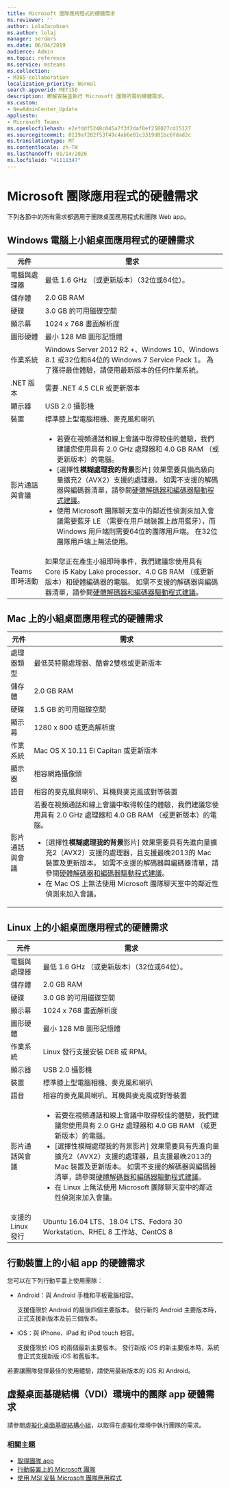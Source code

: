 ```yaml
---
title: Microsoft 團隊應用程式的硬體需求
ms.reviewer: ''
author: LolaJacobsen
ms.author: lolaj
manager: serdars
ms.date: 06/04/2019
audience: Admin
ms.topic: reference
ms.service: msteams
ms.collection:
- M365-collaboration
localization_priority: Normal
search.appverid: MET150
description: 瞭解安裝並執行 Microsoft 團隊所需的硬體需求。
ms.custom:
- NewAdminCenter_Update
appliesto:
- Microsoft Teams
ms.openlocfilehash: e2efddf5248c045a7f3f2daf0ef250027cd15127
ms.sourcegitcommit: 0119af282f53f49c4ab6e01c3319d01bc6fdad2c
ms.translationtype: MT
ms.contentlocale: zh-TW
ms.lasthandoff: 01/14/2020
ms.locfileid: "41111347"
---
```

# <a name="hardware-requirements-for-the-microsoft-teams-app"></a>Microsoft 團隊應用程式的硬體需求

下列各節中的所有需求都適用于團隊桌面應用程式和團隊 Web app。

## <a name="hardware-requirements-for-the-teams-desktop-app-on-a-windows-pc"></a>Windows 電腦上小組桌面應用程式的硬體需求

|**元件**|**需求**  |
|---------|---------|
|電腦與處理器    | 最低 1.6 GHz （或更新版本）（32位或64位）。        |
|儲存體     |    2.0 GB RAM     |
|硬碟    | 3.0 GB 的可用磁碟空間        |
|顯示幕    |   1024 x 768 畫面解析度 |
|圖形硬體 |  最小 128 MB 圖形記憶體
|作業系統  |    Windows Server 2012 R2 +、Windows 10、Windows 8.1 或32位和64位的 Windows 7 Service Pack 1。 為了獲得最佳體驗，請使用最新版本的任何作業系統。|
|.NET 版本    |  需要 .NET 4.5 CLR 或更新版本       |
|顯示器    |  USB 2.0 攝影機       |
|裝置    |   標準膝上型電腦相機、麥克風和喇叭    | 
|影片通話與會議 | <ul><li>若要在視頻通話和線上會議中取得較佳的體驗，我們建議您使用具有 2.0 GHz 處理器和 4.0 GB RAM （或更新版本）的電腦。 </li><li>[選擇性**模糊處理我的背景**影片] 效果需要具備高級向量擴充2（AVX2）支援的處理器。 如需不支援的解碼器與編碼器清單，請參閱[硬體解碼器和編碼器驅動程式建議](hardware-decoders-and-encoders.md)。</li><li>使用 Microsoft 團隊聊天室中的鄰近性偵測來加入會議需要藍牙 LE （需要在用戶端裝置上啟用藍牙），而 Windows 用戶端則需要64位的團隊用戶端。 在32位團隊用戶端上無法使用。</li></ul> |
|Teams 即時活動 | 如果您正在產生小組即時事件，我們建議您使用具有 Core i5 Kaby Lake processor、4.0 GB RAM （或更新版本）和硬體編碼器的電腦。 如需不支援的解碼器與編碼器清單，請參閱[硬體解碼器和編碼器驅動程式建議](hardware-decoders-and-encoders.md)。 |

## <a name="hardware-requirements-for-the-teams-desktop-app-on-a-mac"></a>Mac 上的小組桌面應用程式的硬體需求

|**元件**|**需求**  |
|---------|---------|
|處理器類型    | 最低英特爾處理器、酷睿2雙核或更新版本 |
|儲存體     |   2.0 GB RAM      |
|硬碟    |   1.5 GB 的可用磁碟空間      |
|顯示幕    | 1280 x 800 或更高解析度    |
|作業系統  |    Mac OS X 10.11 El Capitan 或更新版本     |
|顯示器  |    相容網路攝像頭     |
|語音    |  相容的麥克風與喇叭、耳機與麥克風或對等裝置       |
|影片通話與會議 | 若要在視頻通話和線上會議中取得較佳的體驗，我們建議您使用具有 2.0 GHz 處理器和 4.0 GB RAM （或更新版本）的電腦。  <ul><li>[選擇性**模糊處理我的背景**影片] 效果需要具有先進向量擴充2（AVX2）支援的處理器，且支援最晚2013的 Mac 裝置及更新版本。 如需不支援的解碼器與編碼器清單，請參閱[硬體解碼器和編碼器驅動程式建議](hardware-decoders-and-encoders.md)。</li><li>在 Mac OS 上無法使用 Microsoft 團隊聊天室中的鄰近性偵測來加入會議。</li></ul> |

## <a name="hardware-requirements-for-the-teams-desktop-app-on-a-linux"></a>Linux 上的小組桌面應用程式的硬體需求

|**元件**|**需求**  |
|---------|---------|
|電腦與處理器    | 最低 1.6 GHz （或更新版本）（32位或64位）。        |
|儲存體     |    2.0 GB RAM     |
|硬碟    | 3.0 GB 的可用磁碟空間        |
|顯示幕    |   1024 x 768 畫面解析度 |
|圖形硬體 |  最小 128 MB 圖形記憶體
|作業系統  | Linux 發行支援安裝 DEB 或 RPM。 |
|顯示器    |  USB 2.0 攝影機       |
|裝置    |   標準膝上型電腦相機、麥克風和喇叭    | 
|語音    |  相容的麥克風與喇叭、耳機與麥克風或對等裝置       |
|影片通話與會議 | <ul><li>若要在視頻通話和線上會議中取得較佳的體驗，我們建議您使用具有 2.0 GHz 處理器和 4.0 GB RAM （或更新版本）的電腦。 </li><li>[選擇性模糊處理我的背景影片] 效果需要具有先進向量擴充2（AVX2）支援的處理器，且支援最晚2013的 Mac 裝置及更新版本。 如需不支援的解碼器與編碼器清單，請參閱[硬體解碼器和編碼器驅動程式建議](hardware-decoders-and-encoders.md)。</li><li>在 Linux 上無法使用 Microsoft 團隊聊天室中的鄰近性偵測來加入會議。</li></ul>
|支援的 Linux 發行 | Ubuntu 16.04 LTS、18.04 LTS、Fedora 30 Workstation、RHEL 8 工作站、CentOS 8


## <a name="hardware-requirements-for-the-teams-app-on-mobile-devices"></a>行動裝置上的小組 app 的硬體需求

您可以在下列行動平臺上使用團隊：

- Android：與 Android 手機和平板電腦相容。

  支援僅限於 Android 的最後四個主要版本。 發行新的 Android 主要版本時，正式支援新版本及前三個版本。

- iOS：與 iPhone、iPad 和 iPod touch 相容。 

  支援僅限於 iOS 的兩個最新主要版本。 發行新版 iOS 的新主要版本時，系統會正式支援新版 iOS 和舊版本。

若要讓團隊發揮最佳的使用體驗，請使用最新版本的 iOS 和 Android。

## <a name="hardware-requirements-for-the-teams-app-in-a-virtual-desktop-infrastructure-vdi-environment"></a>虛擬桌面基礎結構（VDI）環境中的團隊 app 硬體需求

請參閱[虛擬化桌面基礎結構小組](teams-for-vdi.md)，以取得在虛擬化環境中執行團隊的需求。 

### <a name="related-topics"></a>相關主題
- [取得團隊 app](get-clients.md)
- [行動裝置上的 Microsoft 團隊](https://support.office.com/article/Microsoft-Teams-on-mobile-devices-2ACBCF73-8FD4-4929-9B31-AE403B88C2D3)
- [使用 MSI 安裝 Microsoft 團隊應用程式](msi-deployment.md)
